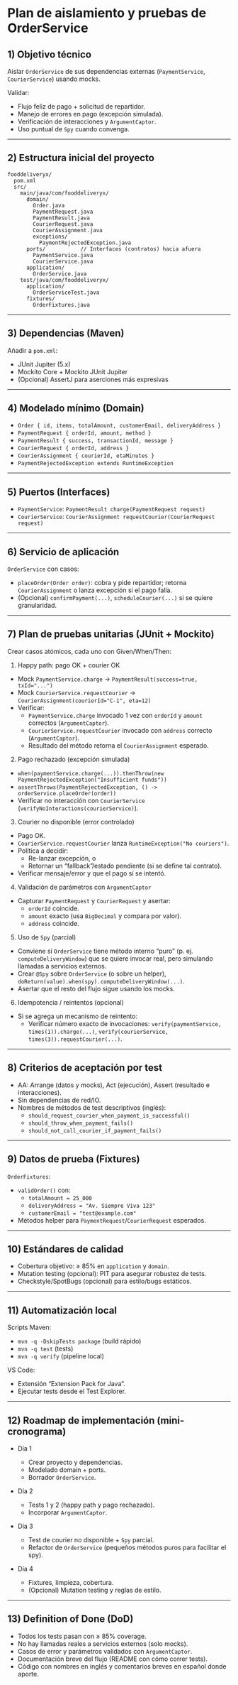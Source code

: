 # Plan de aislamiento y pruebas de OrderService

## 1) Objetivo técnico

Aislar `OrderService` de sus dependencias externas (`PaymentService`, `CourierService`) usando mocks.

Validar:
- Flujo feliz de pago + solicitud de repartidor.
- Manejo de errores en pago (excepción simulada).
- Verificación de interacciones y `ArgumentCaptor`.
- Uso puntual de `Spy` cuando convenga.

---

## 2) Estructura inicial del proyecto

```
fooddeliveryx/
  pom.xml
  src/
    main/java/com/fooddeliveryx/
      domain/
        Order.java
        PaymentRequest.java
        PaymentResult.java
        CourierRequest.java
        CourierAssignment.java
        exceptions/
          PaymentRejectedException.java
      ports/           // Interfaces (contratos) hacia afuera
        PaymentService.java
        CourierService.java
      application/
        OrderService.java
    test/java/com/fooddeliveryx/
      application/
        OrderServiceTest.java
      fixtures/
        OrderFixtures.java
```

---

## 3) Dependencias (Maven)

Añadir a `pom.xml`:
- JUnit Jupiter (5.x)
- Mockito Core + Mockito JUnit Jupiter
- (Opcional) AssertJ para aserciones más expresivas

---

## 4) Modelado mínimo (Domain)

- `Order { id, items, totalAmount, customerEmail, deliveryAddress }`
- `PaymentRequest { orderId, amount, method }`
- `PaymentResult { success, transactionId, message }`
- `CourierRequest { orderId, address }`
- `CourierAssignment { courierId, etaMinutes }`
- `PaymentRejectedException extends RuntimeException`

---

## 5) Puertos (Interfaces)

- `PaymentService`: `PaymentResult charge(PaymentRequest request)`
- `CourierService`: `CourierAssignment requestCourier(CourierRequest request)`

---

## 6) Servicio de aplicación

`OrderService` con casos:
- `placeOrder(Order order)`: cobra y pide repartidor; retorna `CourierAssignment` o lanza excepción si el pago falla.
- (Opcional) `confirmPayment(...)`, `scheduleCourier(...)` si se quiere granularidad.

---

## 7) Plan de pruebas unitarias (JUnit + Mockito)

Crear casos atómicos, cada uno con Given/When/Then:

1) Happy path: pago OK + courier OK
- Mock `PaymentService.charge` → `PaymentResult(success=true, txId="...")`
- Mock `CourierService.requestCourier` → `CourierAssignment(courierId="C-1", eta=12)`
- Verificar:
  - `PaymentService.charge` invocado 1 vez con `orderId` y `amount` correctos (`ArgumentCaptor`).
  - `CourierService.requestCourier` invocado con `address` correcto (`ArgumentCaptor`).
  - Resultado del método retorna el `CourierAssignment` esperado.

2) Pago rechazado (excepción simulada)
- `when(paymentService.charge(...)).thenThrow(new PaymentRejectedException("Insufficient funds"))`
- `assertThrows(PaymentRejectedException, () -> orderService.placeOrder(order))`
- Verificar no interacción con `CourierService` (`verifyNoInteractions(courierService)`).

3) Courier no disponible (error controlado)
- Pago OK.
- `CourierService.requestCourier` lanza `RuntimeException("No couriers")`.
- Política a decidir:
  - Re-lanzar excepción, o
  - Retornar un “fallback”/estado pendiente (si se define tal contrato).
- Verificar mensaje/error y que el pago sí se intentó.

4) Validación de parámetros con `ArgumentCaptor`
- Capturar `PaymentRequest` y `CourierRequest` y asertar:
  - `orderId` coincide.
  - `amount` exacto (usa `BigDecimal` y compara por valor).
  - `address` coincide.

5) Uso de `Spy` (parcial)
- Conviene si `OrderService` tiene método interno “puro” (p. ej. `computeDeliveryWindow`) que se quiere invocar real, pero simulando llamadas a servicios externos.
- Crear `@Spy` sobre `OrderService` (o sobre un helper), `doReturn(value).when(spy).computeDeliveryWindow(...)`.
- Asertar que el resto del flujo sigue usando los mocks.

6) Idempotencia / reintentos (opcional)
- Si se agrega un mecanismo de reintento:
  - Verificar número exacto de invocaciones: `verify(paymentService, times(1)).charge(...)`, `verify(courierService, times(3)).requestCourier(...)`.

---

## 8) Criterios de aceptación por test

- AA: Arrange (datos y mocks), Act (ejecución), Assert (resultado e interacciones).
- Sin dependencias de red/IO.
- Nombres de métodos de test descriptivos (inglés):
  - `should_request_courier_when_payment_is_successful()`
  - `should_throw_when_payment_fails()`
  - `should_not_call_courier_if_payment_fails()`

---

## 9) Datos de prueba (Fixtures)

`OrderFixtures`:
- `validOrder()` con:
  - `totalAmount = 25_000`
  - `deliveryAddress = "Av. Siempre Viva 123"`
  - `customerEmail = "test@example.com"`
- Métodos helper para `PaymentRequest`/`CourierRequest` esperados.

---

## 10) Estándares de calidad

- Cobertura objetivo: ≥ 85% en `application` y `domain`.
- Mutation testing (opcional): PIT para asegurar robustez de tests.
- Checkstyle/SpotBugs (opcional) para estilo/bugs estáticos.

---

## 11) Automatización local

Scripts Maven:
- `mvn -q -DskipTests package` (build rápido)
- `mvn -q test` (tests)
- `mvn -q verify` (pipeline local)

VS Code:
- Extensión “Extension Pack for Java”.
- Ejecutar tests desde el Test Explorer.

---

## 12) Roadmap de implementación (mini-cronograma)

- Día 1
  - Crear proyecto y dependencias.
  - Modelado domain + ports.
  - Borrador `OrderService`.

- Día 2
  - Tests 1 y 2 (happy path y pago rechazado).
  - Incorporar `ArgumentCaptor`.

- Día 3
  - Test de courier no disponible + `Spy` parcial.
  - Refactor de `OrderService` (pequeños métodos puros para facilitar el spy).

- Día 4
  - Fixtures, limpieza, cobertura.
  - (Opcional) Mutation testing y reglas de estilo.

---

## 13) Definition of Done (DoD)

- Todos los tests pasan con ≥ 85% coverage.
- No hay llamadas reales a servicios externos (solo mocks).
- Casos de error y parámetros validados con `ArgumentCaptor`.
- Documentación breve del flujo (README con cómo correr tests).
- Código con nombres en inglés y comentarios breves en español donde aporte.
